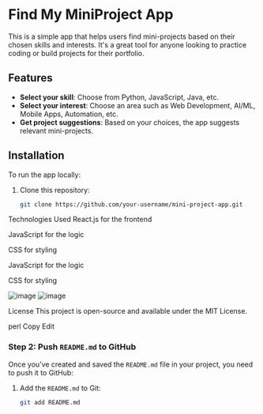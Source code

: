 # Find My MiniProject App

This is a simple app that helps users find mini-projects based on their chosen skills and interests. It's a great tool for anyone looking to practice coding or build projects for their portfolio.

## Features

- **Select your skill**: Choose from Python, JavaScript, Java, etc.
- **Select your interest**: Choose an area such as Web Development, AI/ML, Mobile Apps, Automation, etc.
- **Get project suggestions**: Based on your choices, the app suggests relevant mini-projects.

## Installation

To run the app locally:

1. Clone this repository:
   ```bash
   git clone https://github.com/your-username/mini-project-app.git

Technologies Used
React.js for the frontend

JavaScript for the logic

CSS for styling

JavaScript for the logic

CSS for styling

![image](https://github.com/user-attachments/assets/dd229c8a-5be9-4298-825f-e705124f24c0)
![image](https://github.com/user-attachments/assets/2f976b7c-3412-49a9-ba33-2582d051dd77)


License
This project is open-source and available under the MIT License.

perl
Copy
Edit

### Step 2: Push `README.md` to GitHub

Once you’ve created and saved the `README.md` file in your project, you need to push it to GitHub:

1. Add the `README.md` to Git:
   ```bash
   git add README.md

   
